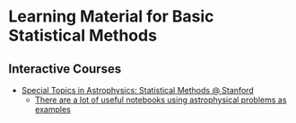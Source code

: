 # Learning Material for Basic Statistical Methods 

## Interactive Courses

- [Special Topics in Astrophysics: Statistical Methods @ Stanford](https://github.com/KIPAC/StatisticalMethods)
	* [There are a lot of useful notebooks using astrophysical problems as examples](https://github.com/KIPAC/StatisticalMethods/tree/master/chunks)
